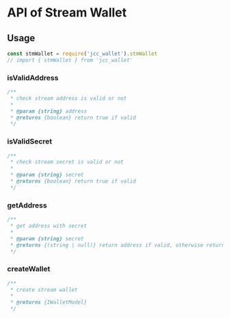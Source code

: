 # API of Stream Wallet

## Usage

```javascript
const stmWallet = require('jcc_wallet').stmWallet
// import { stmWallet } from 'jcc_wallet'
```

### isValidAddress

```javascript
/**
 * check stream address is valid or not
 *
 * @param {string} address
 * @returns {boolean} return true if valid
 */
```

### isValidSecret

```javascript
/**
 * check stream secret is valid or not
 *
 * @param {string} secret
 * @returns {boolean} return true if valid
 */
```

### getAddress

```javascript
/**
 * get address with secret
 *
 * @param {string} secret
 * @returns {(string | null)} return address if valid, otherwise return null
 */
```

### createWallet

```javascript
/**
 * create stream wallet
 *
 * @returns {IWalletModel}
 */
```